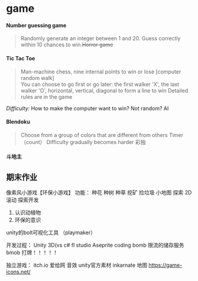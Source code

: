 # game  
#### Number guessing game  
> Randomly generate an integer between 1 and 20. Guess correctly within 10 chances to win.~~Horror game~~  
 
#### Tic Tac Toe 
> Man-machine chess, nine internal points to win or lose [computer random walk]  
> You can choose to go first or go later: the first walker 'X', the last walker 'O', horizontal, vertical, diagonal to form a line to win
> Detailed rules are in the game  

*Difficulty:* How to make the computer want to win? Not random? AI

#### Blendoku
> Choose from a group of colors that are different from others
> Timer（count）
> Difficulty gradually becomes harder
> 彩独


#### 斗地主 


## 期末作业  
像素风小游戏【环保小游戏】
功能： 种花 种树 种草 挖矿 捡垃圾 小地图 探索 
2D 滚动 探索开发
1. 认识动植物
2. 环保的意识  

unity的bolt可视化工具 （playmaker）


开发过程：
Unity 3D(vs
c#
fl studio
Aseprite
coding
bomb 限流的储存服务 bmob
打牌！！！！！

独立游戏：
itch.io
爱给网 音效
unity官方素材
inkarnate 地图
https://game-icons.net/
